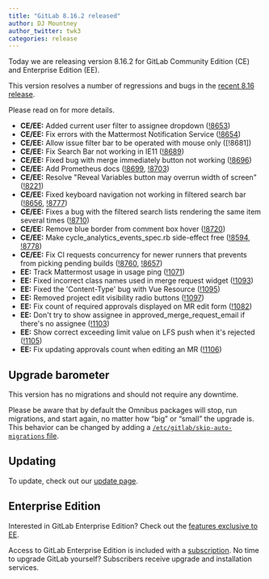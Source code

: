 ```yaml
---
title: "GitLab 8.16.2 released"
author: DJ Mountney
author_twitter: twk3
categories: release
---
```


Today we are releasing version 8.16.2 for GitLab Community Edition (CE) and
Enterprise Edition (EE).

This version resolves a number of regressions and bugs in the [recent 8.16
release](/2017/01/22/gitlab-8-16-released).

Please read on for more details.

<!-- more -->

- **CE/EE:** Added current user filter to assignee dropdown ([!8653])
- **CE/EE:** Fix errors with the Mattermost Notification Service ([!8654])
- **CE/EE:** Allow issue filter bar to be operated with mouse only ([!8681])
- **CE/EE:** Fix Search Bar not working in IE11 ([!8689])
- **CE/EE:** Fixed bug with merge immediately button not working ([!8696])
- **CE/EE:** Add Prometheus docs ([!8699], [!8703])
- **CE/EE:** Resolve "Reveal Variables button may overrun width of screen" ([!8221])
- **CE/EE:** Fixed keyboard navigation not working in filtered search bar ([!8656], [!8777])
- **CE/EE:** Fixes a bug with the filtered search lists rendering the same item several times ([!8710])
- **CE/EE:** Remove blue border from comment box hover ([!8720])
- **CE/EE:** Make cycle_analytics_events_spec.rb side-effect free ([!8594], [!8778])
- **CE/EE:** Fix CI requests concurrency for newer runners that prevents from picking pending builds ([!8760], [!8657])
- **EE:** Track Mattermost usage in usage ping ([!1071])
- **EE:** Fixed incorrect class names used in merge request widget ([!1093])
- **EE:** Fixed the 'Content-Type' bug with Vue Resource ([!1095])
- **EE:** Removed project edit visibility radio buttons ([!1097])
- **EE:** Fix count of required approvals displayed on MR edit form ([!1082])
- **EE:** Don't try to show assignee in approved_merge_request_email if there's no assignee ([!1103])
- **EE:** Show correct exceeding limit value on LFS push when it's rejected ([!1105])
- **EE:** Fix updating approvals count when editing an MR ([!1106])

[!8653]: https://gitlab.com/gitlab-org/gitlab-ce/merge_requests/8653
[!8654]: https://gitlab.com/gitlab-org/gitlab-ce/merge_requests/8654
[!8654]: https://gitlab.com/gitlab-org/gitlab-ce/merge_requests/8681
[!8689]: https://gitlab.com/gitlab-org/gitlab-ce/merge_requests/8689
[!8696]: https://gitlab.com/gitlab-org/gitlab-ce/merge_requests/8696
[!8699]: https://gitlab.com/gitlab-org/gitlab-ce/merge_requests/8699
[!8703]: https://gitlab.com/gitlab-org/gitlab-ce/merge_requests/8703
[!8221]: https://gitlab.com/gitlab-org/gitlab-ce/merge_requests/8221
[!8656]: https://gitlab.com/gitlab-org/gitlab-ce/merge_requests/8656
[!8710]: https://gitlab.com/gitlab-org/gitlab-ce/merge_requests/8710
[!8720]: https://gitlab.com/gitlab-org/gitlab-ce/merge_requests/8720
[!8594]: https://gitlab.com/gitlab-org/gitlab-ce/merge_requests/8594
[!8777]: https://gitlab.com/gitlab-org/gitlab-ce/merge_requests/8777
[!8778]: https://gitlab.com/gitlab-org/gitlab-ce/merge_requests/8778
[!8657]: https://gitlab.com/gitlab-org/gitlab-ce/merge_requests/8657
[!8760]: https://gitlab.com/gitlab-org/gitlab-ce/merge_requests/8760
[!1071]: https://gitlab.com/gitlab-org/gitlab-ee/merge_requests/1071
[!1093]: https://gitlab.com/gitlab-org/gitlab-ee/merge_requests/1093
[!1095]: https://gitlab.com/gitlab-org/gitlab-ee/merge_requests/1095
[!1097]: https://gitlab.com/gitlab-org/gitlab-ee/merge_requests/1097
[!1082]: https://gitlab.com/gitlab-org/gitlab-ee/merge_requests/1082
[!1103]: https://gitlab.com/gitlab-org/gitlab-ee/merge_requests/1103
[!1105]: https://gitlab.com/gitlab-org/gitlab-ee/merge_requests/1105
[!1106]: https://gitlab.com/gitlab-org/gitlab-ee/merge_requests/1106


## Upgrade barometer

This version has no migrations and should not require any downtime.

Please be aware that by default the Omnibus packages will stop, run migrations,
and start again, no matter how “big” or “small” the upgrade is. This behavior
can be changed by adding a [`/etc/gitlab/skip-auto-migrations`
file](http://doc.gitlab.com/omnibus/update/README.html).

## Updating

To update, check out our [update page](https://about.gitlab.com/update/).

## Enterprise Edition

Interested in GitLab Enterprise Edition? Check out the [features exclusive to
EE](https://about.gitlab.com/features/#enterprise).

Access to GitLab Enterprise Edition is included with a [subscription](https://about.gitlab.com/pricing/).
No time to upgrade GitLab yourself? Subscribers receive upgrade and installation
services.
